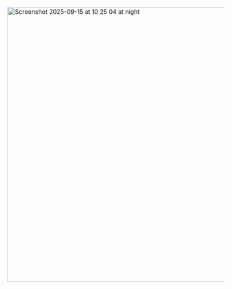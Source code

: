 <img width="858" height="636" alt="Screenshot 2025-09-15 at 10 25 04 at night" src="https://github.com/user-attachments/assets/a4e3366d-59ed-4e5a-9a19-6d7a19206fe1" />
